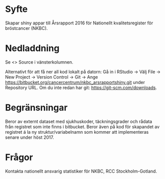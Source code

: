 # Syfte

Skapar shiny appar till Årsrapport 2016 för Nationellt kvalitetsregister för bröstcancer (NKBC).

# Nedladdning

Se <> Source i vänsterkolumnen. 

Alternativt för att få ner all kod lokalt på datorn: Gå in i RStudio -> Välj File -> New Project -> Version Control -> Git -> Ange https://bitbucket.org/cancercentrum/nkbc_arsrapportshiny.git under Repository URL. Om du inte redan har git: https://git-scm.com/downloads.

# Begränsningar

Beror av externt dataset med sjukhuskoder, täckningsgrader och rådata från registret som inte finns i bitbucket. Beror även på kod för skapandet av registret á la ny struktur/variabelnamn som kommer att implementeras senare under höst 2017.

# Frågor

Kontakta nationellt ansvarig statistiker för NKBC, RCC Stockholm-Gotland. 

